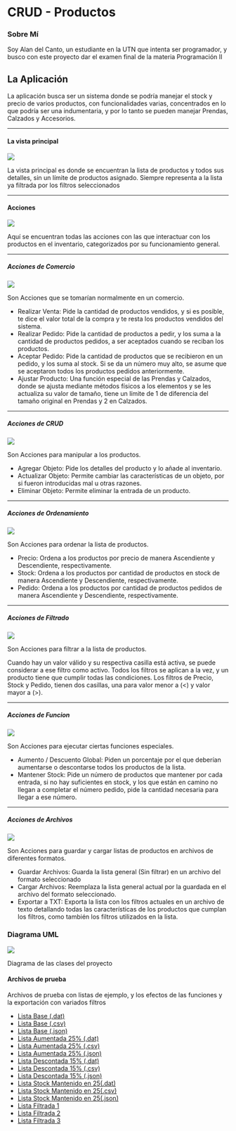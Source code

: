 # CRUD - Productos

### Sobre Mí
Soy Alan del Canto, un estudiante en la UTN que intenta ser programador, y busco con este proyecto dar el examen final de la materia Programación II

## La Aplicación
La aplicación busca ser un sistema donde se podría manejar el stock y precio de varios productos, con funcionalidades varias, concentrados en lo que podría ser una indumentaria, y por lo tanto se pueden manejar Prendas, Calzados y Accesorios.

---

#### La vista principal
![](images/VistaPrincipal.PNG)

La vista principal es donde se encuentran la lista de productos y todos sus detalles, sin un límite de productos asignado.
Siempre representa a la lista ya filtrada por los filtros seleccionados

---

#### Acciones
![](images/Acciones.PNG)

Aquí se encuentran todas las acciones con las que interactuar con los productos en el inventario, categorizados por su funcionamiento general.

---

##### Acciones de Comercio
![](images/AccionesComercio.PNG)

Son Acciones que se tomarían normalmente en un comercio.

- Realizar Venta: Pide la cantidad de productos vendidos, y si es posible, te dice el valor total de la compra y te resta los productos vendidos del sistema.
- Realizar Pedido: Pide la cantidad de productos a pedir, y los suma a la cantidad de productos pedidos, a ser aceptados cuando se reciban los productos.
- Aceptar Pedido: Pide la cantidad de productos que se recibieron en un pedido, y los suma al stock. Si se da un número muy alto, se asume que se aceptaron todos los productos pedidos anteriormente.
- Ajustar Producto: Una función especial de las Prendas y Calzados, donde se ajusta mediante métodos físicos a los elementos y se les actualiza su valor de tamaño, tiene un límite de 1 de diferencia del tamaño original en Prendas y 2 en Calzados.

---

##### Acciones de CRUD
![](images/AccionesCRUD.PNG)

Son Acciones para manipular a los productos.

- Agregar Objeto: Pide los detalles del producto y lo añade al inventario.
- Actualizar Objeto: Permite cambiar las características de un objeto, por si fueron introducidas mal u otras razones.
- Eliminar Objeto: Permite eliminar la entrada de un producto.

---

##### Acciones de Ordenamiento
![](images/AccionesOrdenamiento.PNG)

Son Acciones para ordenar la lista de productos.

- Precio: Ordena a los productos por precio de manera Ascendiente y Descendiente, respectivamente.
- Stock: Ordena a los productos por cantidad de productos en stock de manera Ascendiente y Descendiente, respectivamente.
- Pedido: Ordena a los productos por cantidad de productos pedidos de manera Ascendiente y Descendiente, respectivamente.

---

##### Acciones de Filtrado
![](images/AccionesFiltros.PNG)

Son Acciones para filtrar a la lista de productos.

Cuando hay un valor válido y su respectiva casilla está activa, se puede considerar a ese filtro como activo.
Todos los filtros se aplican a la vez, y un producto tiene que cumplir todas las condiciones.
Los filtros de Precio, Stock y Pedido, tienen dos casillas, una para valor menor a (<) y valor mayor a (>).

---

##### Acciones de Funcion
![](images/AccionesFunciones.PNG)

Son Acciones para ejecutar ciertas funciones especiales.

- Aumento / Descuento Global: Piden un porcentaje por el que deberían aumentarse o descontarse todos los productos de la lista.
- Mantener Stock: Pide un número de productos que mantener por cada entrada, si no hay suficientes en stock, y los que están en camino no llegan a completar el número pedido, pide la cantidad necesaria para llegar a ese número.

---

##### Acciones de Archivos
![](images/AccionesArchivos.PNG)

Son Acciones para guardar y cargar listas de productos en archivos de diferentes formatos.

- Guardar Archivos: Guarda la lista general (Sin filtrar) en un archivo del formato seleccionado
- Cargar Archivos: Reemplaza la lista general actual por la guardada en el archivo del formato seleccionado.
- Exportar a TXT: Exporta la lista con los filtros actuales en un archivo de texto detallando todas las características de los productos que cumplan los filtros, como también los filtros utilizados en la lista.

### Diagrama UML
![](images/DiagramaUML.png)

Diagrama de las clases del proyecto

#### Archivos de prueba
Archivos de prueba con listas de ejemplo, y los efectos de las funciones y la exportación con variados filtros

- [Lista Base (.dat)](archivos/Lista%20Base.dat)
- [Lista Base (.csv)](archivos/Lista%20Base.csv)
- [Lista Base (.json)](archivos/Lista%20Base.json)
- [Lista Aumentada 25% (.dat)](archivos/Lista%20Aumentada%2025.dat)
- [Lista Aumentada 25% (.csv)](archivos/Lista%20Aumentada%2025.csv)
- [Lista Aumentada 25% (.json)](archivos/Lista%20Aumentada%2025.json)
- [Lista Descontada 15% (.dat)](archivos/Lista%20Descontada%2015.dat)
- [Lista Descontada 15% (.csv)](archivos/Lista%20Descontada%2015.csv)
- [Lista Descontada 15% (.json)](archivos/Lista%20Descontada%2015.json)
- [Lista Stock Mantenido en 25(.dat)](archivos/Lista%20Stock%2025.dat)
- [Lista Stock Mantenido en 25(.csv)](archivos/Lista%20Stock%2025.csv)
- [Lista Stock Mantenido en 25(.json)](archivos/Lista%20Stock%2025.json)
- [Lista Filtrada 1](archivos/Lista%20Filtrada%201.txt)
- [Lista Filtrada 2](archivos/Lista%20Filtrada%202.txt)
- [Lista Filtrada 3](archivos/Lista%20Filtrada%203.txt)
